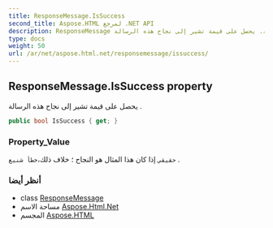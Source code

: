 ```yaml
---
title: ResponseMessage.IsSuccess
second_title: Aspose.HTML لمرجع .NET API
description: ResponseMessage ملكية. يحصل على قيمة تشير إلى نجاح هذه الرسالة .
type: docs
weight: 50
url: /ar/net/aspose.html.net/responsemessage/issuccess/
---
```

## ResponseMessage.IsSuccess property

يحصل على قيمة تشير إلى نجاح هذه الرسالة .

```csharp
public bool IsSuccess { get; }
```

### Property_Value

`حقيقي` إذا كان هذا المثال هو النجاح ؛ خلاف ذلك،`خطأ شنيع` .

### أنظر أيضا

* class [ResponseMessage](../)
* مساحة الاسم [Aspose.Html.Net](../../responsemessage/)
* المجسم [Aspose.HTML](../../../)


